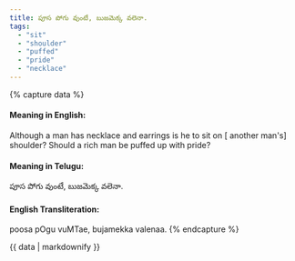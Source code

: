 ```yaml
---
title: పూస పోగు వుంటే, బుజమెక్క వలెనా.
tags:
  - "sit"
  - "shoulder"
  - "puffed"
  - "pride"
  - "necklace"
---
```


{% capture data %}
#### Meaning in English:
Although a man has necklace and earrings is he to sit on [ another man's] shoulder?
Should a rich man be puffed up with pride?

#### Meaning in Telugu:
పూస పోగు వుంటే, బుజమెక్క వలెనా.

#### English Transliteration:
poosa pOgu vuMTae, bujamekka valenaa.
{% endcapture %}

{{ data | markdownify }}


